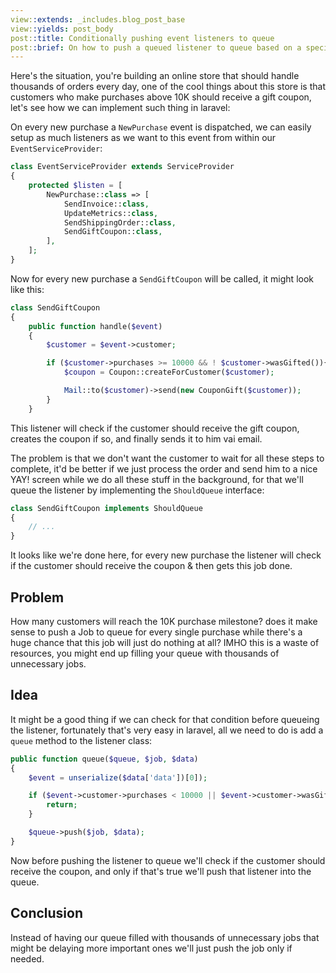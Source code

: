 ```yaml
---
view::extends: _includes.blog_post_base
view::yields: post_body
post::title: Conditionally pushing event listeners to queue
post::brief: On how to push a queued listener to queue based on a specific condition, this might be a smart way to avoid exhausting your workers on unnecessary jobs.
---
```


Here's the situation, you're building an online store that should handle thousands of orders every day, one of the cool things about this store is that customers who make
purchases above 10K should receive a gift coupon, let's see how we can implement such thing in laravel:

On every new purchase a `NewPurchase` event is dispatched, we can easily setup as much listeners as we want to this event from within our `EventServiceProvider`:

```php
class EventServiceProvider extends ServiceProvider
{
    protected $listen = [
        NewPurchase::class => [
            SendInvoice::class,
            UpdateMetrics::class,
            SendShippingOrder::class,
            SendGiftCoupon::class,
        ],
    ];
}
```

Now for every new purchase a `SendGiftCoupon` will be called, it might look like this:


```php
class SendGiftCoupon
{
    public function handle($event)
    {
        $customer = $event->customer;

        if ($customer->purchases >= 10000 && ! $customer->wasGifted()){
            $coupon = Coupon::createForCustomer($customer);

            Mail::to($customer)->send(new CouponGift($customer));
        }
    }
```

This listener will check if the customer should receive the gift coupon, creates the coupon if so, and finally sends it to him vai email.

The problem is that we don't want the customer to wait for all these steps to complete, it'd be better if we just process the order and send him to a nice YAY! screen
while we do all these stuff in the background, for that we'll queue the listener by implementing the `ShouldQueue` interface:

```php
class SendGiftCoupon implements ShouldQueue
{
    // ...
}
```

It looks like we're done here, for every new purchase the listener will check if the customer should receive the coupon & then gets this job done.

## Problem

How many customers will reach the 10K purchase milestone? does it make sense to push a Job to queue for every single purchase while there's a huge chance that this
job will just do nothing at all? IMHO this is a waste of resources, you might end up filling your queue with thousands of unnecessary jobs.

## Idea

It might be a good thing if we can check for that condition before queueing the listener, fortunately that's very easy in laravel, all we need to do is add a `queue` method
to the listener class:

```php
public function queue($queue, $job, $data)
{
    $event = unserialize($data['data'])[0]);

    if ($event->customer->purchases < 10000 || $event->customer->wasGifted()) {
        return;
    }

    $queue->push($job, $data);
}
```

Now before pushing the listener to queue we'll check if the customer should receive the coupon, and only if that's true we'll push that listener into the queue.

## Conclusion

Instead of having our queue filled with thousands of unnecessary jobs that might be delaying more important ones we'll just push the job only if needed.
